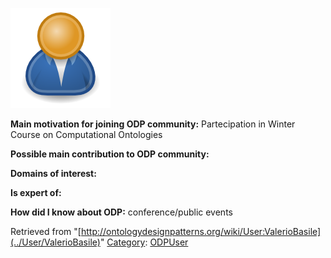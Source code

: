 [![Image:ODPUser.png](../images/a/a6/ODPUser.png)](../Image/ODPUser.png "Image:ODPUser.png")




  





__Main motivation for joining ODP community:__ Partecipation in Winter Course on Computational Ontologies


__Possible main contribution to ODP community:__


__Domains of interest:__


  



__Is expert of:__


  

__How did I know about ODP:__ conference/public events






Retrieved from "[http://ontologydesignpatterns.org/wiki/User:ValerioBasile](../User/ValerioBasile)"
 [Category](http://ontologydesignpatterns.org/wiki/Special:Categories "Special:Categories"): [ODPUser](../Category/ODPUser "Category:ODPUser")